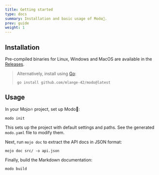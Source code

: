 ```yaml
---
title: Getting started
type: docs
summary: Installation and basic usage of Modo🧯.
prev: guide
weight: 1
---
```


## Installation

Pre-compiled binaries for Linux, Windows and MacOS are available in the
[Releases](https://github.com/mlange-42/modo/releases).

> Alternatively, install using [Go](https://go.dev):
> ```shell {class="no-wrap"}
> go install github.com/mlange-42/modo@latest
> ```

## Usage

In your Mojo🔥 project, set up Modo🧯:

```shell {class="no-wrap"}
modo init
```

This sets up the project with default settings and paths.
See the generated `modo.yaml` file to modify them.

Next, run `mojo doc` to extract the API docs in JSON format:

```shell {class="no-wrap"}
mojo doc src/ -o api.json
```

Finally, build the Markdown documentation:

```shell {class="no-wrap"}
modo build
```
